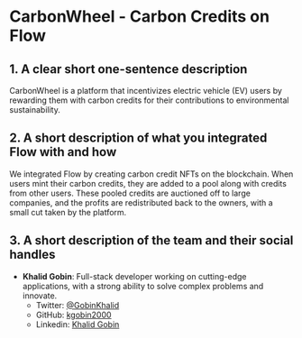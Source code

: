 # CarbonWheel - Carbon Credits on Flow

## 1. A clear short one-sentence description
CarbonWheel is a platform that incentivizes electric vehicle (EV) users by rewarding them with carbon credits for their contributions to environmental sustainability.

## 2. A short description of what you integrated Flow with and how
We integrated Flow by creating carbon credit NFTs on the blockchain. When users mint their carbon credits, they are added to a pool along with credits from other users. These pooled credits are auctioned off to large companies, and the profits are redistributed back to the owners, with a small cut taken by the platform.

## 3. A short description of the team and their social handles
- **Khalid Gobin**: Full-stack developer working on cutting-edge applications, with a strong ability to solve complex problems and innovate.  
  - Twitter: [@GobinKhalid](https://x.com/GobinKhalid)
  - GitHub: [kgobin2000](https://github.com/kgobin2000)
  - Linkedin: [Khalid Gobin](https://www.linkedin.com/in/khalidgobin/)
